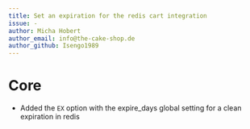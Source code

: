 ```yaml
---
title: Set an expiration for the redis cart integration
issue: -
author: Micha Hobert
author_email: info@the-cake-shop.de
author_github: Isengo1989
---
```

# Core
* Added the `EX` option with the expire_days global setting for a clean expiration in redis